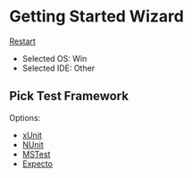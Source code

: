 # Getting Started Wizard

[Restart](/docs/readme.md)

* Selected OS: Win
* Selected IDE: Other

## Pick Test Framework

Options:
 * [xUnit](result_Win_Other_xUnit.md)
 * [NUnit](result_Win_Other_NUnit.md)
 * [MSTest](result_Win_Other_MSTest.md)
 * [Expecto](result_Win_Other_Expecto.md)
